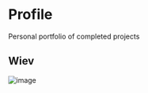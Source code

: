 # Profile

Personal portfolio of completed projects

## Wiev
![image](/uploads/e373131c73acf30043df8f676734cc9c/image.png)